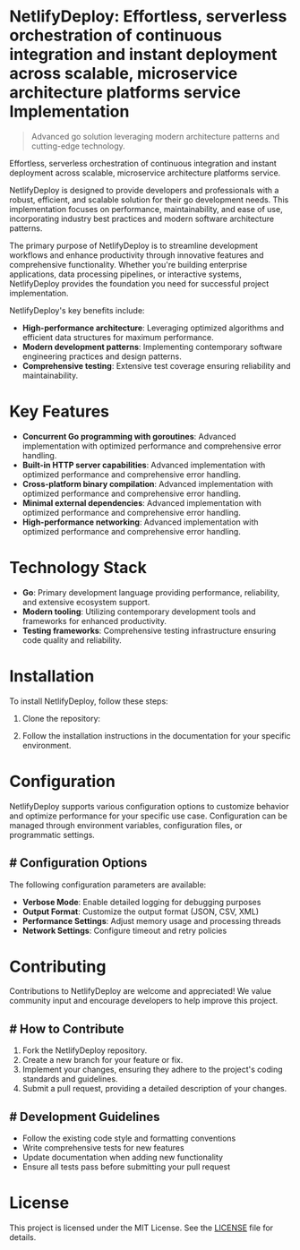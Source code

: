 <!-- fallback_NetlifyDeploy_20251015194013_51132 -->

# NetlifyDeploy: Effortless, serverless orchestration of continuous integration and instant deployment across scalable, microservice architecture platforms service Implementation
> Advanced go solution leveraging modern architecture patterns and cutting-edge technology.

Effortless, serverless orchestration of continuous integration and instant deployment across scalable, microservice architecture platforms service.

NetlifyDeploy is designed to provide developers and professionals with a robust, efficient, and scalable solution for their go development needs. This implementation focuses on performance, maintainability, and ease of use, incorporating industry best practices and modern software architecture patterns.

The primary purpose of NetlifyDeploy is to streamline development workflows and enhance productivity through innovative features and comprehensive functionality. Whether you're building enterprise applications, data processing pipelines, or interactive systems, NetlifyDeploy provides the foundation you need for successful project implementation.

NetlifyDeploy's key benefits include:

* **High-performance architecture**: Leveraging optimized algorithms and efficient data structures for maximum performance.
* **Modern development patterns**: Implementing contemporary software engineering practices and design patterns.
* **Comprehensive testing**: Extensive test coverage ensuring reliability and maintainability.

# Key Features

* **Concurrent Go programming with goroutines**: Advanced implementation with optimized performance and comprehensive error handling.
* **Built-in HTTP server capabilities**: Advanced implementation with optimized performance and comprehensive error handling.
* **Cross-platform binary compilation**: Advanced implementation with optimized performance and comprehensive error handling.
* **Minimal external dependencies**: Advanced implementation with optimized performance and comprehensive error handling.
* **High-performance networking**: Advanced implementation with optimized performance and comprehensive error handling.

# Technology Stack

* **Go**: Primary development language providing performance, reliability, and extensive ecosystem support.
* **Modern tooling**: Utilizing contemporary development tools and frameworks for enhanced productivity.
* **Testing frameworks**: Comprehensive testing infrastructure ensuring code quality and reliability.

# Installation

To install NetlifyDeploy, follow these steps:

1. Clone the repository:


2. Follow the installation instructions in the documentation for your specific environment.

# Configuration

NetlifyDeploy supports various configuration options to customize behavior and optimize performance for your specific use case. Configuration can be managed through environment variables, configuration files, or programmatic settings.

## # Configuration Options

The following configuration parameters are available:

* **Verbose Mode**: Enable detailed logging for debugging purposes
* **Output Format**: Customize the output format (JSON, CSV, XML)
* **Performance Settings**: Adjust memory usage and processing threads
* **Network Settings**: Configure timeout and retry policies

# Contributing

Contributions to NetlifyDeploy are welcome and appreciated! We value community input and encourage developers to help improve this project.

## # How to Contribute

1. Fork the NetlifyDeploy repository.
2. Create a new branch for your feature or fix.
3. Implement your changes, ensuring they adhere to the project's coding standards and guidelines.
4. Submit a pull request, providing a detailed description of your changes.

## # Development Guidelines

* Follow the existing code style and formatting conventions
* Write comprehensive tests for new features
* Update documentation when adding new functionality
* Ensure all tests pass before submitting your pull request

# License

This project is licensed under the MIT License. See the [LICENSE](https://github.com/lisaantal/NetlifyDeploy/blob/main/LICENSE) file for details.
